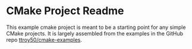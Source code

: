 # CMake Project Readme

This example cmake project is meant to be a starting point for any simple CMake
projects. It is largely assembled from the examples in the GitHub repo
[ttroy50/cmake-examples](https://github.com/ttroy50/cmake-examples).
